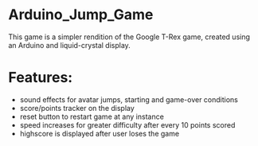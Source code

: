 # Arduino_Jump_Game
This game is a simpler rendition of the Google T-Rex game, created using an Arduino and liquid-crystal display. 

# Features:
- sound effects for avatar jumps, starting and game-over conditions
- score/points tracker on the display
- reset button to restart game at any instance
- speed increases for greater difficulty after every 10 points scored
- highscore is displayed after user loses the game
